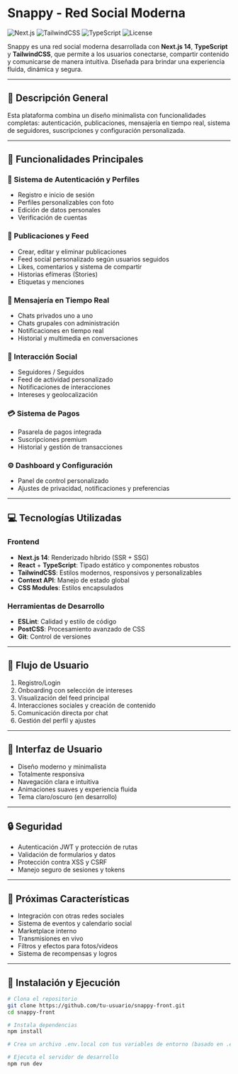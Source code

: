 # Snappy - Red Social Moderna

![Next.js](https://img.shields.io/badge/Next.js-v14.0.0-black)
![TailwindCSS](https://img.shields.io/badge/TailwindCSS-v3.3-blue)
![TypeScript](https://img.shields.io/badge/TypeScript-v5.0-blue)
![License](https://img.shields.io/badge/License-MIT-green)

Snappy es una red social moderna desarrollada con **Next.js 14**, **TypeScript** y **TailwindCSS**, que permite a los usuarios conectarse, compartir contenido y comunicarse de manera intuitiva. Diseñada para brindar una experiencia fluida, dinámica y segura.

---

## 📱 Descripción General

Esta plataforma combina un diseño minimalista con funcionalidades completas: autenticación, publicaciones, mensajería en tiempo real, sistema de seguidores, suscripciones y configuración personalizada.

---

## 🎯 Funcionalidades Principales

### 🔐 Sistema de Autenticación y Perfiles
- Registro e inicio de sesión
- Perfiles personalizables con foto
- Edición de datos personales
- Verificación de cuentas

### 📝 Publicaciones y Feed
- Crear, editar y eliminar publicaciones
- Feed social personalizado según usuarios seguidos
- Likes, comentarios y sistema de compartir
- Historias efímeras (Stories)
- Etiquetas y menciones

### 💬 Mensajería en Tiempo Real
- Chats privados uno a uno
- Chats grupales con administración
- Notificaciones en tiempo real
- Historial y multimedia en conversaciones

### 👥 Interacción Social
- Seguidores / Seguidos
- Feed de actividad personalizado
- Notificaciones de interacciones
- Intereses y geolocalización

### 💳 Sistema de Pagos
- Pasarela de pagos integrada
- Suscripciones premium
- Historial y gestión de transacciones

### ⚙️ Dashboard y Configuración
- Panel de control personalizado
- Ajustes de privacidad, notificaciones y preferencias

---

## 💻 Tecnologías Utilizadas

### Frontend
- **Next.js 14**: Renderizado híbrido (SSR + SSG)
- **React** + **TypeScript**: Tipado estático y componentes robustos
- **TailwindCSS**: Estilos modernos, responsivos y personalizables
- **Context API**: Manejo de estado global
- **CSS Modules**: Estilos encapsulados

### Herramientas de Desarrollo
- **ESLint**: Calidad y estilo de código
- **PostCSS**: Procesamiento avanzado de CSS
- **Git**: Control de versiones

---

## 🔄 Flujo de Usuario

1. Registro/Login
2. Onboarding con selección de intereses
3. Visualización del feed principal
4. Interacciones sociales y creación de contenido
5. Comunicación directa por chat
6. Gestión del perfil y ajustes

---

## 🎨 Interfaz de Usuario

- Diseño moderno y minimalista
- Totalmente responsiva
- Navegación clara e intuitiva
- Animaciones suaves y experiencia fluida
- Tema claro/oscuro (en desarrollo)

---

## 🔒 Seguridad

- Autenticación JWT y protección de rutas
- Validación de formularios y datos
- Protección contra XSS y CSRF
- Manejo seguro de sesiones y tokens

---

## 🚀 Próximas Características

- Integración con otras redes sociales
- Sistema de eventos y calendario social
- Marketplace interno
- Transmisiones en vivo
- Filtros y efectos para fotos/videos
- Sistema de recompensas y logros

---

## 📂 Instalación y Ejecución

```bash
# Clona el repositorio
git clone https://github.com/tu-usuario/snappy-front.git
cd snappy-front

# Instala dependencias
npm install

# Crea un archivo .env.local con tus variables de entorno (basado en .env.example)

# Ejecuta el servidor de desarrollo
npm run dev
